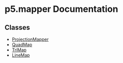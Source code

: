 # p5.mapper Documentation

## Classes
* [ProjectionMapper](ProjectionMapper.md)
* [QuadMap](QuadMap.md)
* [TriMap](TriMap.md)
* [LineMap](LineMap.md)
